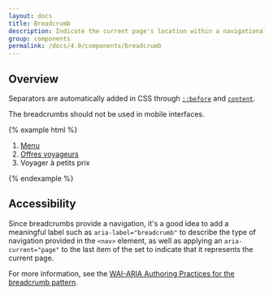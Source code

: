 ```yaml
---
layout: docs
title: Breadcrumb
description: Indicate the current page's location within a navigational hierarchy that automatically adds separators via CSS.
group: components
permalink: /docs/4.0/components/breadcrumb
---
```


## Overview

Separators are automatically added in CSS through [`::before`](https://developer.mozilla.org/en-US/docs/Web/CSS/::before) and [`content`](https://developer.mozilla.org/en-US/docs/Web/CSS/content).

The breadcrumbs should not be used in mobile interfaces.

{% example html %}

<nav aria-label="breadcrumb">
  <ol class="breadcrumb">
    <li class="breadcrumb-item"><a href="#">Menu</a></li>
    <li class="breadcrumb-item"><a href="#">Offres voyageurs</a></li>
    <li class="breadcrumb-item active" aria-current="page">Voyager à petits prix</li>
  </ol>
</nav>
{% endexample %}

## Accessibility

Since breadcrumbs provide a navigation, it's a good idea to add a meaningful label such as `aria-label="breadcrumb"` to describe the type of navigation provided in the `<nav>` element, as well as applying an `aria-current="page"` to the last item of the set to indicate that it represents the current page.

For more information, see the [WAI-ARIA Authoring Practices for the breadcrumb pattern](https://www.w3.org/TR/wai-aria-practices/#breadcrumb).
